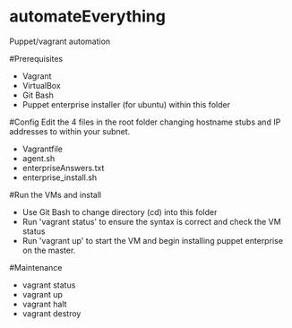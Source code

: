 # automateEverything
Puppet/vagrant automation

#Prerequisites
- Vagrant
- VirtualBox
- Git Bash
- Puppet enterprise installer (for ubuntu) within this folder

#Config
Edit the 4 files in the root folder changing hostname stubs and IP addresses to within your subnet.
- Vagrantfile
- agent.sh
- enterpriseAnswers.txt
- enterprise_install.sh

#Run the VMs and install
- Use Git Bash to change directory (cd) into this folder
- Run 'vagrant status' to ensure the syntax is correct and check the VM status
- Run 'vagrant up' to start the VM and begin installing puppet enterprise on the master.

#Maintenance
- vagrant status
- vagrant up <vm>
- vagrant halt <vm>
- vagrant destroy <vm>



